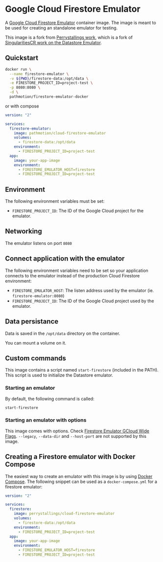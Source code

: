 # Google Cloud Firestore Emulator

A [Google Cloud Firestore Emulator](https://cloud.google.com/sdk/gcloud/reference/beta/emulators/firestore/) container image. The image is meant to be used for creating an standalone emulator for testing.

This image is a fork from [Perrystallings work](https://github.com/perrystallings/firestore-emulator-docker), which is a fork of [SingularitiesCR work on the Datastore Emulator](https://github.com/SingularitiesCR/datastore-emulator-docker).

## Quickstart

```BASH
docker run \
  --name firestore-emulator \
  -v ${PWD}/firestore-data:/opt/data \
  -e FIRESTORE_PROJECT_ID=project-test \
  -p 8080:8080 \
  -d \
  pathmotion/firestore-emulator-docker
```

or with compose

```YAML
version: "2"

services:
  firestore-emulator:
    image: pathmotion/cloud-firestore-emulator
    volumes:
      - firestore-data:/opt/data
    environment:
      - FIRESTORE_PROJECT_ID=project-test
  app:
    image: your-app-image
    environment:
      - FIRESTORE_EMULATOR_HOST=firestore
      - FIRESTORE_PROJECT_ID=project-test
```


## Environment

The following environment variables must be set:

- `FIRESTORE_PROJECT_ID`: The ID of the Google Cloud project for the emulator.

## Networking

The emulator listens on port `8080`

## Connect application with the emulator

The following environment variables need to be set so your application connects to the emulator instead of the production Cloud Firestore environment:

- `FIRESTORE_EMULATOR_HOST`: The listen address used by the emulator (ie. `firestore-emulator:8080`)
- `FIRESTORE_PROJECT_ID`: The ID of the Google Cloud project used by the emulator.

## Data persistance

Data is saved in the `/opt/data` directory on the container.

You can mount a volume on it.

## Custom commands

This image contains a script named `start-firestore` (included in the PATH). This script is used to initialize the Datastore emulator.

### Starting an emulator

By default, the following command is called:

```sh
start-firestore
```
### Starting an emulator with options

This image comes with options. Check [Firestore Emulator GCloud Wide Flags](https://cloud.google.com/sdk/gcloud/reference/beta/emulators/firestore/). `--legacy`, `--data-dir` and `--host-port` are not supported by this image.

## Creating a Firestore emulator with Docker Compose

The easiest way to create an emulator with this image is by using [Docker Compose](https://docs.docker.com/compose). The following snippet can be used as a `docker-compose.yml` for a firestore emulator:

```YAML
version: "2"

services:
  firestore:
    image: perrystallings/cloud-firestore-emulator
    volumes:
      - firestore-data:/opt/data
    environment:
      - FIRESTORE_PROJECT_ID=project-test
  app:
    image: your-app-image
    environment:
      - FIRESTORE_EMULATOR_HOST=firestore
      - FIRESTORE_PROJECT_ID=project-test
```
